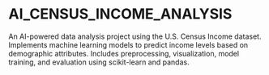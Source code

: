 # AI_CENSUS_INCOME_ANALYSIS
An AI-powered data analysis project using the U.S. Census Income dataset. Implements machine learning models to predict income levels based on demographic attributes. Includes preprocessing, visualization, model training, and evaluation using scikit-learn and pandas.
